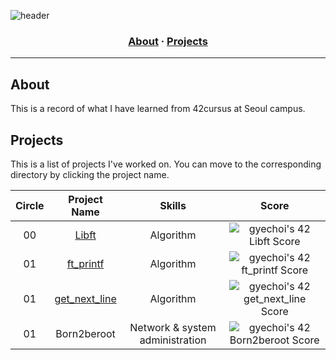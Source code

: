 ![header](https://capsule-render.vercel.app/api?type=transparent&fontColor=703ee5&height=120&section=header&text=42cursus&fontSize=70&desc=at%20seoul%20campus&descAlignY=75&descAlign=60)

<h3 align="center">
	<a href="#about">About</a>
	<span> · </span>
	<a href="#projects">Projects</a>
</h3>

---

## About

This is a record of what I have learned from 42cursus at Seoul campus.

## Projects

This is a list of projects I've worked on. You can move to the corresponding directory by clicking the project name.

|Circle	|Project Name |Skills |Score |
|:---:  |:---:        |:---:  |:---: |
|00 |[Libft](https://github.com/Gyeongsu1997/Libft/tree/9e2d859b244637887a5ddb7309395a169de8c378)|Algorithm	|![gyechoi's 42 Libft Score](https://badge42.vercel.app/api/v2/clg4nlglu005408lb4d1pxbkq/project/3024476) |
|01	|[ft_printf](https://github.com/Gyeongsu1997/42cursus/tree/main/ft_printf)			|Algorithm |![gyechoi's 42 ft_printf Score](https://badge42.vercel.app/api/v2/clg4nlglu005408lb4d1pxbkq/project/3033503) |
|01	|[get_next_line](https://github.com/Gyeongsu1997/42cursus/tree/main/get_next_line)		|Algorithm |![gyechoi's 42 get_next_line Score](https://badge42.vercel.app/api/v2/clg4nlglu005408lb4d1pxbkq/project/3033502) |
|01	|Born2beroot |Network & system administration |![gyechoi's 42 Born2beroot Score](https://badge42.vercel.app/api/v2/clg4nlglu005408lb4d1pxbkq/project/3033501) |
